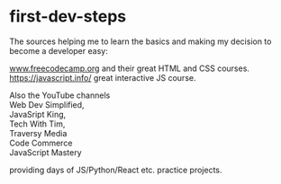 # first-dev-steps

The sources helping me to learn the basics and making my decision 
to become a developer easy: 

www.freecodecamp.org and their great HTML and CSS courses.<br>
https://javascript.info/ great interactive JS course.

Also the YouTube channels <br> 
Web Dev Simplified, <br> 
JavaSript King, <br> 
Tech With Tim, <br> 
Traversy Media <br>
Code Commerce <br>
JavaScript Mastery 
 
providing days of JS/Python/React etc. practice projects.
